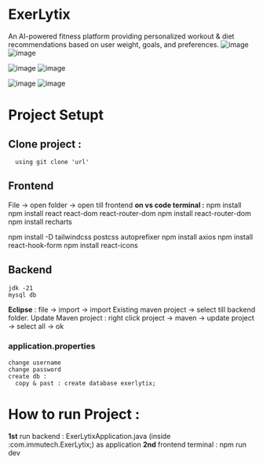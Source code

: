 # ExerLytix
An AI-powered fitness platform providing personalized workout & diet recommendations based on user weight, goals, and preferences.
![image](https://github.com/user-attachments/assets/2963e810-21da-4e2c-9a92-e9e1ba2c059d)
![image](https://github.com/user-attachments/assets/2cd9260e-f0d1-4d49-a359-24a7db891fbd)

![image](https://github.com/user-attachments/assets/de9446a9-692c-436f-b03f-e83b8a721510)
![image](https://github.com/user-attachments/assets/1c3ee861-9a92-4c94-a355-3fd5ba441302)

![image](https://github.com/user-attachments/assets/477d9eae-31ab-4683-be5d-c6f5dd9862e1)
![image](https://github.com/user-attachments/assets/f1eb88be-7aee-45ee-9558-e4d1d2912b5b)

# Project Setupt
  ## Clone project : 
      using git clone 'url'
  ## Frontend
  File -> open folder -> open till frontend
  **on vs code terminal :** 
  npm install
  npm install react react-dom react-router-dom
  npm install react-router-dom
  npm install recharts

  npm install -D tailwindcss postcss autoprefixer
  npm install axios
  npm install react-hook-form
  npm install react-icons

  ## Backend
    jdk -21
    mysql db
   **Eclipse** : 
      file -> import -> import Existing maven project -> select till backend folder.
    Update Maven project :
      right click project -> maven -> update project -> select all -> ok 
    
  ### application.properties
    change username 
    change password
    create db : 
      copy & past : create database exerlytix;

# How to run Project :
  **1st** run backend : ExerLytixApplication.java (inside :com.immutech.ExerLytix;) as application
  **2nd** frontend terminal : npm run dev
  
 
    
      
      
